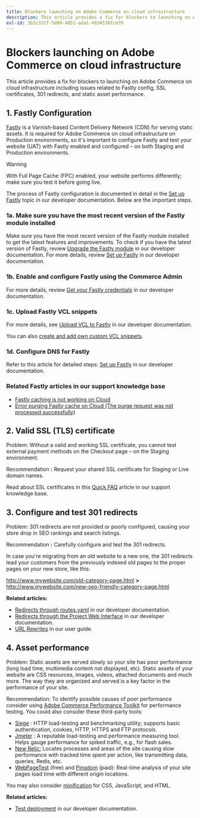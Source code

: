 ```yaml
---
title: Blockers launching on Adobe Commerce on cloud infrastructure
description: This article provides a fix for blockers to launching on Adobe Commerce on cloud infrastructure including issues related to Fastly config, SSL certificates, 301 redirects, and static asset performance.
exl-id: 3b2c331f-5d90-4051-ada1-4934538fce79
---
```

# Blockers launching on Adobe Commerce on cloud infrastructure

This article provides a fix for blockers to launching on Adobe Commerce on cloud infrastructure including issues related to Fastly config, SSL certificates, 301 redirects, and static asset performance.

## 1. Fastly Configuration

 [Fastly](https://www.fastly.com/) is a Varnish-based Content Delivery Network (CDN) for serving static assets. It is required for Adobe Commerce on cloud infrastructure on Production environments, so it's important to configure Fastly and test your website (UAT) with Fastly enabled and configured &ndash; on both Staging and Production environments.

>[!WARNING]
>
>With Full Page Cache (FPC) enabled, your website performs differently; make sure you test it before going live.

The process of Fastly configuration is documented in detail in the [Set up Fastly](https://experienceleague.adobe.com/docs/commerce-cloud-service/user-guide/cdn/setup-fastly/fastly-configuration.html) topic in our developer documentation. Below are the important steps.

### 1a. Make sure you have the most recent version of the Fastly module installed

Make sure you have the most recent version of the Fastly module installed to get the latest features and improvements. To check if you have the latest version of Fastly, review [Upgrade the Fastly module](https://experienceleague.adobe.com/docs/commerce-cloud-service/user-guide/cdn/setup-fastly/fastly-configuration.html#upgrade-the-fastly-module) in our developer documentation. For more details, review [Set up Fastly](https://experienceleague.adobe.com/docs/commerce-cloud-service/user-guide/cdn/setup-fastly/fastly-configuration.html) in our developer documentation.

### 1b. Enable and configure Fastly using the Commerce Admin

For more details, review [Get your Fastly credentials](https://experienceleague.adobe.com/docs/commerce-cloud-service/user-guide/cdn/setup-fastly/fastly-configuration.html#get-fastly-credentials) in our developer documentation.

### 1c. Upload Fastly VCL snippets

For more details, see [Upload VCL to Fastly](https://experienceleague.adobe.com/docs/commerce-cloud-service/user-guide/cdn/setup-fastly/fastly-configuration.html#upload-vcl-to-fastly) in our developer documentation.

You can also [create and add own custom VCL snippets](https://experienceleague.adobe.com/docs/commerce-cloud-service/user-guide/cdn/custom-vcl-snippets/fastly-vcl-custom-snippets.html).

### 1d. Configure DNS for Fastly

Refer to this article for detailed steps: [Set up Fastly](https://experienceleague.adobe.com/docs/commerce-cloud-service/user-guide/cdn/setup-fastly/fastly-configuration.html) in our developer documentation.

### Related Fastly articles in our support knowledge base

* [Fastly caching is not working on Cloud](/help/troubleshooting/miscellaneous/fastly-caching-is-not-working-on-magento-cloud.md)
* [Error purging Fastly cache on Cloud (The purge request was not processed successfully)](/help/troubleshooting/miscellaneous/error-purging-fastly-cache-on-cloud-the-purge-request-was-not-processed-successfully.md)

## 2. Valid SSL (TLS) certificate

Problem: Without a valid and working SSL certificate, you cannot test external payment methods on the Checkout page &ndash; on the Staging environment.

Recommendation **:** Request your shared SSL certificate for Staging or Live domain names.

Read about SSL certificates in this [Quick FAQ](/help/announcements/adobe-commerce-announcements/magento-ssl-tls-certificate-requirements-and-clean-up.md) article in our support knowledge base.

## 3. Configure and test 301 redirects

Problem: 301 redirects are not provided or poorly configured, causing your store drop in SEO rankings and search listings.

Recommendation **:** Carefully configure and test the 301 redirects.

In case you're migrating from an old website to a new one, the 301 redirects lead your customers from the previously indexed old pages to the proper pages on your new store, like this:

http://www.mywebsite.com/old-category-page.html **>** http://www.mywebsite.com/new-seo-friendly-category-page.html

 **Related articles:**

* [Redirects through routes.yaml](https://experienceleague.adobe.com/docs/commerce-cloud-service/user-guide/configure/routes/redirects.html) in our developer documentation.
* [Redirects through the Project Web Interface](http://devdocs.magento.com/guides/v2.2/cloud/project/project-webint-basic.html#project-conf-env-route) in our developer documentation.
* [URL Rewrites](http://docs.magento.com/m2/ee/user_guide/marketing/url-rewrite.html) in our user guide.

## 4. Asset performance

Problem: Static assets are served slowly so your site has poor performance (long load time, multimedia content not displayed, etc). Static assets of your website are CSS resources, images, videos, attached documents and much more. The way they are organized and served is a key factor in the performance of your site.

Recommendation: To identify possible causes of poor performance consider using [Adobe Commerce Performance Toolkit](https://github.com/magento/magento2/tree/2.3/setup/performance-toolkit) for performance testing. You could also consider these third-party tools:

* [Siege](https://www.joedog.org/siege-home/) : HTTP load-testing and benchmarking utility; supports basic authentication, cookies, HTTP, HTTPS and FTP protocols.
* [Jmeter](http://jmeter.apache.org/) : A reputable load-testing and performance measuring tool. Helps gauge performance for spiked traffic, e.g., for flash sales.
* [New Relic:](https://support.newrelic.com/) Locates processes and areas of the site causing slow performance with tracked time spent per action, like transmitting data, queries, Redis, etc.
* [WebPageTest](https://www.webpagetest.org/) (free) and [Pingdom](https://www.pingdom.com/) (paid): Real-time analysis of your site pages load time with different origin locations.

You may also consider [minification](https://devdocs.magento.com/cloud/live/sens-data-over.html#cloud-clp-settings) for CSS, JavaScript, and HTML.

 **Related articles:**

* [Test deployment](http://devdocs.magento.com/guides/v2.2/cloud/live/stage-prod-test.html) in our developer documentation.
